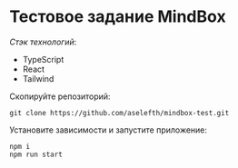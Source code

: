 # Тестовое задание MindBox

_Стэк технологий_:
- TypeScript
- React
- Tailwind

Скопируйте репозиторий:
```
git clone https://github.com/aselefth/mindbox-test.git
```

Установите зависимости и запустите приложение:
```
npm i
npm run start
```